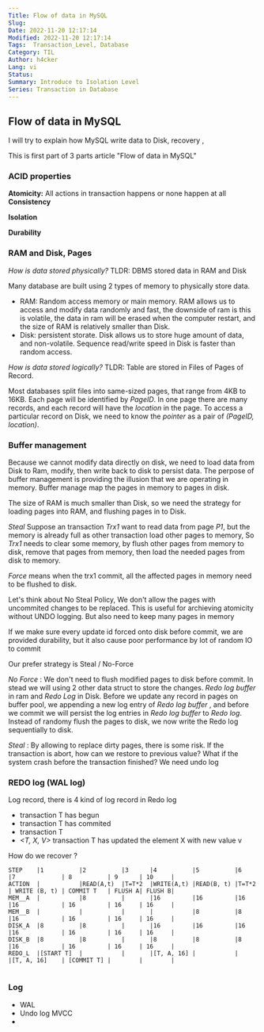 ```yaml
---
Title: Flow of data in MySQL
Slug: 
Date: 2022-11-20 12:17:14
Modified: 2022-11-20 12:17:14
Tags:  Transaction_Level, Database
Category: TIL
Author: h4cker
Lang: vi
Status: 
Summary: Introduce to Isolation Level
Series: Transaction in Database
---
```


## Flow of data in MySQL

I will try to explain how MySQL write data to Disk, recovery , 

This is first part of 3 parts article "Flow of data in MySQL"

### ACID properties

**Atomicity:** All actions in transaction happens or none happen at all
**Consistency** 

**Isolation**

**Durability**


### RAM and Disk, Pages

_How is data stored physically?_ TLDR: DBMS stored data in RAM and Disk

Many database are built using 2 types of memory to physically store data.

- RAM: Random access memory or main memory. RAM allows us to access and modify data randomly and fast, the downside of ram is this is volatile, the data in ram will be erased when the computer restart, and the size of RAM is relatively smaller than Disk. 
- Disk: persistent storate. Disk allows us to store huge amount of data, and non-volatile. Sequence read/write speed in Disk is faster than random access.


_How is data stored logically?_ TLDR:  Table are stored in Files of Pages of Record.

Most databases split files into same-sized pages, that range from 4KB to 16KB. Each page will be identified by _PageID_. In one page there are many records, and each record will have the _location_ in the page. To access a particular record on Disk, we need to know the _pointer_ as a pair of _(PageID, location)_.


### Buffer management 

Because we cannot modify data directly on disk, we need to load data from Disk to Ram, modify, then write back to disk to persist data. The perpose of buffer management is providing the illusion that we are operating in memory. Buffer manage map the pages in memory to pages in disk.

The size of RAM is much smaller than Disk, so we need the strategy for loading pages into RAM, and flushing pages in to Disk. 

_Steal_ Suppose an transaction _Trx1_ want to read data from page _P1_, but the memory is already full as other transaction load other pages to memory, So _Trx1_ needs to clear some memory, by flush other pages from memory to disk, remove that pages from memory, then load the needed pages from disk to memory. 

_Force_ means when the trx1 commit, all the affected pages in memory need to be flushed to disk. 

Let's think about No Steal Policy, We don't allow the pages with uncommited changes to be replaced. This is useful for archieving atomicity without UNDO logging. But also need to keep many pages in memory

If we make sure every update id forced onto disk before commit, we are provided durability, but it also cause poor performance by lot of random IO to commit

Our prefer strategy is  Steal / No-Force

_No Force_ : We don't need to flush modified pages to disk before commit. In stead we will using 2 other data struct to store the changes. _Redo log buffer_ in ram and _Redo Log_ in Disk. Before we update any record in pages on buffer pool, we appending a new log entry of _Redo log buffer_ , and before we commit we will persist the log entries in _Redo log buffer_ to _Redo log_. Instead of randomy flush the pages to disk, we now write the Redo log sequentially to disk.

_Steal_ : By allowing to replace dirty pages, there is some risk. If the transaction is abort, how can we restore to previous value? What if the system crash before the transaction finished? We need undo log

### REDO log (WAL log)

Log record, there is 4 kind of log record in Redo log

- _<START T>_ transaction T has begun
- _<COMMIT T>_ transaction T has commited
- _<ABORT T>_ transaction T 
- _<T, X, V>_ transaction T has updated the element X with new value v
  
How do we recover ?

```
STEP    |1          |2          |3      |4          |5          |6      |7             | 8          | 9      | 10     |
ACTION  |           |READ(A,t)  |T=T*2  |WRITE(A,t) |READ(B, t) |T=T*2  | WRITE (B, t) | COMMIT T   | FLUSH A| FLUSH B|
MEM__A  |           |8          |       |16         |16         |16     |16            | 16         | 16     | 16     |
MEM__B  |           |           |       |           |8          |8      |16            | 16         | 16     | 16     |
DISK_A  |8          |8          |       |16         |16         |16     |16            | 16         | 16     | 16     |
DISK_B  |8          |8          |       |8          |8          |8      |16            | 16         | 16     | 16     |
REDO_L  |[START T]  |           |       |[T, A, 16] |           |       |[T, A, 16]    | [COMMIT T] |        |        |
  
```

  



### Log

- WAL
- Undo log MVCC
-
